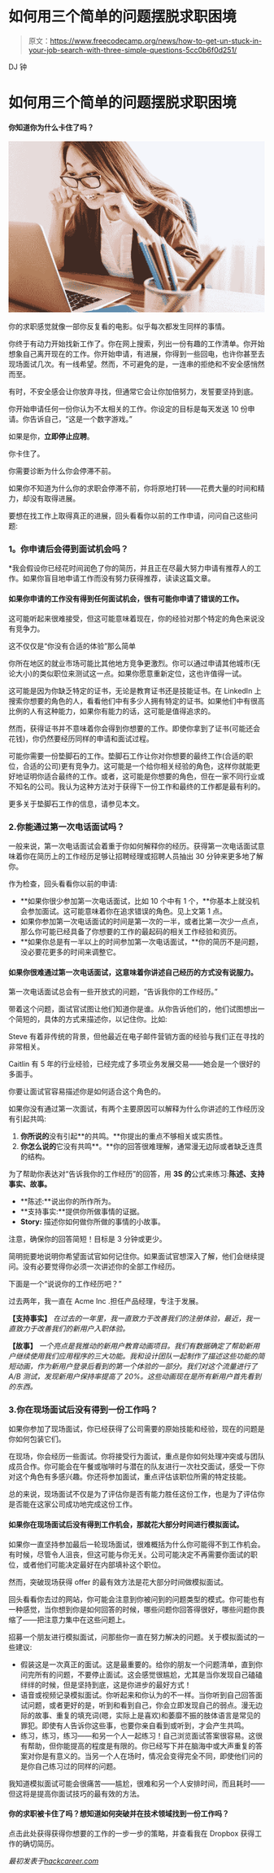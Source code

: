 # 如何用三个简单的问题摆脱求职困境

> 原文：<https://www.freecodecamp.org/news/how-to-get-un-stuck-in-your-job-search-with-three-simple-questions-5cc0b6f0d251/>

DJ 钟

# 如何用三个简单的问题摆脱求职困境

#### 你知道你为什么卡住了吗？

![jjPFd-XKKtDvlxMnw6hu2D9dSxJ2vNnnb-kV](img/402e6e6cbaa4b7127ed278bc2114ffa7.png)

你的求职感觉就像一部你反复看的电影。似乎每次都发生同样的事情。

你终于有动力开始找新工作了。你在网上搜索，列出一份有趣的工作清单。你开始想象自己离开现在的工作。你开始申请，有进展，你得到一些回电，也许你甚至去现场面试几次。有一线希望。然而，不可避免的是，一连串的拒绝和不安全感悄然而至。

有时，不安全感会让你放弃寻找，但通常它会让你加倍努力，发誓要坚持到底。

你开始申请任何一份你认为不太相关的工作。你设定的目标是每天发送 10 份申请。你告诉自己，“这是一个数字游戏。”

如果是你，**立即停止应聘**。

你卡住了。

你需要诊断为什么你会停滞不前。

如果你不知道为什么你的求职会停滞不前，你将原地打转——花费大量的时间和精力，却没有取得进展。

要想在找工作上取得真正的进展，回头看看你以前的工作申请，问问自己这些问题:

### **1。你申请后会得到面试机会吗？**

*我会假设你已经花时间润色了你的简历，并且正在尽最大努力申请有推荐人的工作。如果你盲目地申请工作而没有努力获得推荐，读读这篇文章。

#### 如果你申请的工作没有得到任何面试机会，很有可能你申请了错误的工作。

这可能听起来很难接受，但这可能意味着现在，你的经验对那个特定的角色来说没有竞争力。

这不仅仅是“你没有合适的体验”那么简单

你所在地区的就业市场可能比其他地方竞争更激烈。你可以通过申请其他城市(无论大小)的类似职位来测试这一点。如果你愿意重新定位，这也许值得一试。

这可能是因为你缺乏特定的证书，无论是教育证书还是技能证书。在 LinkedIn 上搜索你想要的角色的人，看看他们中有多少人拥有特定的证书。如果他们中有很高比例的人有这种能力，如果你有能力的话，这可能是值得追求的。

然而，获得证书并不意味着你会得到你想要的工作。即使你拿到了证书(可能还会花钱)，你仍然要经历同样的申请和面试过程。

可能你需要一份垫脚石的工作。垫脚石工作让你对你想要的最终工作(合适的职位，合适的公司)更有竞争力。这可能是一个给你相关经验的角色，这样你就能更好地证明你适合最终的工作。或者，这可能是你想要的角色，但在一家不同行业或不知名的公司。我认为这种方法对于获得下一份工作和最终的工作都是最有利的。

更多关于垫脚石工作的信息，请参见本文。

### 2.你能通过第一次电话面试吗？

一般来说，第一次电话面试会着重于你如何解释你的经历。获得第一次电话面试意味着你在简历上的工作经历足够让招聘经理或招聘人员抽出 30 分钟来更多地了解你。

作为检查，回头看看你以前的申请:

*   **如果你很少参加第一次电话面试，比如 10 个中有 1 个，**你基本上就没机会参加面试。这可能意味着你在追求错误的角色。见上文第 1 点。
*   如果你参加第一次电话面试的时间是第一次的一半，或者比第一次少一点点，那么你可能已经具备了你想要的工作的最起码的相关工作经验和资历。
*   **如果你总是有一半以上的时间参加第一次电话面试，**你的简历不是问题，没必要花更多的时间来调整它。

#### 如果你很难通过第一次电话面试，这意味着你讲述自己经历的方式没有说服力。

第一次电话面试总会有一些开放式的问题，“告诉我你的工作经历。”

带着这个问题，面试官试图让他们知道你是谁。从你告诉他们的，他们试图想出一个简短的，具体的方式来描述你，以记住你。比如:

Steve 有着非传统的背景，但他最近在电子邮件营销方面的经验与我们正在寻找的非常相关。

Caitlin 有 5 年的行业经验，已经完成了多项业务发展交易——她会是一个很好的多面手。

你要让面试官容易描述你是如何适合这个角色的。

如果你没有通过第一次面试，有两个主要原因可以解释为什么你讲述的工作经历没有引起共鸣:

1.  **你所说的**没有引起**的共鸣。**你提出的重点不够相关或实质性。
2.  **你怎么说的**它没有共鸣**。**你的回答很难理解，通常漫无边际或者缺乏连贯的结构。

为了帮助你表达对“告诉我你的工作经历”的回答，用 **3S 的**公式来练习:**陈述、支持事实、故事。**

*   **陈述:**说出你的所作所为。
*   **支持事实:**提供你所做事情的证据。
*   **Story:** 描述你如何做你所做的事情的小故事。

注意，确保你的回答简短！目标是 3 分钟或更少。

简明扼要地说明你希望面试官如何记住你。如果面试官想深入了解，他们会继续提问。没有必要觉得你必须一次讲述你的全部工作经历。

下面是一个“说说你的工作经历吧？”

过去两年，我一直在 Acme Inc .担任产品经理，专注于发展。

**【支持事实】** *在过去的一年里，我一直致力于改善我们的注册体验，最近，我一直致力于改善我们的新用户入职体验。*

**【故事】** *一个亮点是我推动的新用户教育动画项目。我们有数据确定了帮助新用户继续使用我们应用程序的三大功能。我和设计团队一起制作了描述这些功能的简短动画，作为新用户登录后看到的第一个体验的一部分。我们对这个流量进行了 A/B 测试，发现新用户保持率提高了 20%。这些动画现在是所有新用户首先看到的东西。*

### 3.你在现场面试后没有得到一份工作吗？

如果你参加了现场面试，你已经获得了公司需要的原始技能和经验，现在的问题是你如何包装它们。

在现场，你会经历一些面试。你将接受行为面试，重点是你如何处理冲突或与团队成员合作。你可能会在午餐或咖啡时与潜在的队友进行一次社交面试，感受一下你对这个角色有多感兴趣。你还将参加面试，重点评估该职位所需的特定技能。

总的来说，现场面试不仅是为了评估你是否有能力胜任这份工作，也是为了评估你是否能在这家公司成功地完成这份工作。

#### 如果你在现场面试后没有得到工作机会，那就花大部分时间进行模拟面试。

如果你一直坚持参加最后一轮现场面试，很难概括为什么你可能得不到工作机会。有时候，尽管令人沮丧，但这可能与你无关。公司可能决定不再需要你面试的职位，或者他们可能决定最好在内部填补这个职位。

然而，突破现场获得 offer 的最有效方法是花大部分时间做模拟面试。

回头看看你去过的网站，你可能会注意到你被问到的问题类型的模式。你可能也有一种感觉，当你想到你是如何回答的时候，哪些问题你回答得很好，哪些问题你畏缩了——把注意力集中在这些问题上。

招募一个朋友进行模拟面试，问那些你一直在努力解决的问题。关于模拟面试的一些建议:

*   假装这是一次真正的面试。这是最重要的。给你的朋友一个问题清单，直到你问完所有的问题，不要停止面试。这会感觉很尴尬，尤其是当你发现自己磕磕绊绊的时候，但是坚持到底，这是你进步的最好方式！
*   语音或视频记录模拟面试。你听起来和你认为的不一样。当你听到自己回答面试问题，或者更好的是，听到和看到自己，你会立即发现自己的弱点。漫无边际的故事、重复的填充词(嗯，实际上是喜欢)和萎靡不振的肢体语言是常见的罪犯。即使有人告诉你这些事，也要你亲自看到或听到，才会产生共鸣。
*   练习，练习，练习——和另一个人一起练习！自己浏览面试答案很容易。这很有帮助，但你能提高的程度是有限的。你已经写下并在脑海中或大声重复的答案对你是有意义的。当另一个人在场时，情况会变得完全不同，即使他们问的是你自己练习过的同样的问题。

我知道模拟面试可能会很痛苦——尴尬，很难和另一个人安排时间，而且耗时——但这将是提高你面试技巧的最有效的方法。

#### 你的求职被卡住了吗？想知道如何突破并在技术领域找到一份工作吗？

点击此处获得获得你想要的工作的一步一步的策略，并查看我在 Dropbox 获得工作的确切简历。

*最初发表于[hackcareer.com](http://hackcareer.com/)*